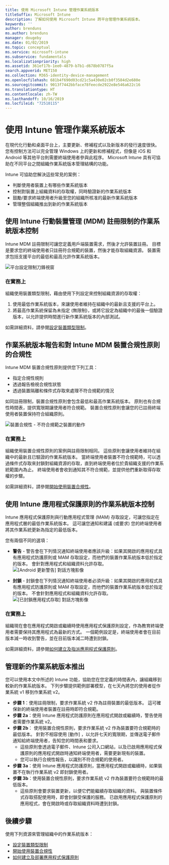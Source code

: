 ```yaml
---
title: 使用 Microsoft Intune 管理作業系統版本
titleSuffix: Microsoft Intune
description: 了解如何使用 Microsoft Intune 跨平台管理作業系統版本。
keywords: ''
author: brenduns
ms.author: brenduns
manager: dougeby
ms.date: 01/02/2019
ms.topic: conceptual
ms.service: microsoft-intune
ms.subservice: fundamentals
ms.localizationpriority: high
ms.assetid: 361ef17b-1ee0-4879-b7b1-d678b0787f5a
search.appverid: MET150
ms.collection: M365-identity-device-management
ms.openlocfilehash: 681b4f690d03cd21c5a430e02cb0f3584d2e680e
ms.sourcegitcommit: 9013f7442bbface78feecde2922e8e546a622c16
ms.translationtype: HT
ms.contentlocale: zh-TW
ms.lasthandoff: 10/16/2019
ms.locfileid: "72510115"
---
```

# <a name="manage-operating-system-versions-with-intune"></a>使用 Intune 管理作業系統版本
在現代化行動和桌面平台上，主要更新、修補程式以及新版本的發行速度很快。 您有控制方法可以完全管理 Windows 上的更新和修補程式，但像是 iOS 和 Android 等其他平台則需要終端使用者參與此程序。  Microsoft Intune 具有可協助在不同平台之間組織作業系統版本管理結構的功能。

Intune 可協助您解決這些常見的案例： 
- 判斷使用者裝置上有哪些作業系統版本
- 控制對裝置上組織資料的存取權，同時驗證新的作業系統版本
- 鼓勵/要求終端使用者升級至您的組織所核准的最新作業系統版本
- 管理整個組織推出到新的作業系統版本
  
## <a name="operating-system-version-control-using-intune-mobile-device-management-mdm-enrollment-restrictions"></a>使用 Intune 行動裝置管理 (MDM) 註冊限制的作業系統版本控制
Intune MDM 註冊限制可讓您定義用戶端裝置需求，然後才允許裝置註冊。 目標是要求您的終端使用者只註冊符合規範的裝置，然後才能存取組織資源。 裝置需求包括支援平台的最低和最高允許作業系統版本。

![平台設定限制刀鋒視窗](./media/manage-os-versions/os-version-platform-configurations.png)

### <a name="in-practice"></a>在實務上

組織使用裝置類型限制，藉由使用下列設定來控制組織資源的存取權：

1. 使用最低作業系統版本，來讓使用者維持在組織中的最新且支援的平台上。
2. 將最高作業系統保留為未指定 (無限制)，或將它設定為組織中的最後一個驗證版本，以允許提供時間進行新作業系統版本的內部測試。

如需詳細資料，請參閱[設定裝置類型限制](../enrollment/enrollment-restrictions-set.md#create-a-device-type-restriction)。

## <a name="operating-system-version-reporting-and-compliance-with-intune-mdm-device-compliance-policies"></a>作業系統版本報告和對 Intune MDM 裝置合規性原則的合規性

Intune MDM 裝置合規性原則提供您下列工具：

- 指定合規性規則
- 透過報告檢視合規性狀態
- 透過裝置隔離和條件式存取來處理不符合規範的情況

如同註冊限制，裝置合規性原則會包含最低和最高作業系統版本。 原則也有合規性時間表，提供寬限期讓使用者符合規範。 裝置合規性原則會讓您的已註冊終端使用者裝置保持符合組織原則。

![裝置合規性 - 不符合規範之裝置的動作](./media/manage-os-versions/os-version-actions-noncompliance.png)

### <a name="in-practice"></a>在實務上
組織使用裝置合規性原則的案例與註冊限制相同。 這些原則會讓使用者維持在組織中的最新且已驗證的作業系統版本。 當終端使用者裝置不符合規範時，可以透過條件式存取來封鎖對組織資源的存取，直到終端使用者位於貴組織支援的作業系統範圍內為止。 終端使用者會收到通知其不符合規範，並提供他們重新取得存取權的步驟。   

如需詳細資料，請參閱[開始使用裝置合規性](../protect/device-compliance-get-started.md)。
 
## <a name="operating-system-version-controls-using-intune-app-protection-policies"></a>使用 Intune 應用程式保護原則的作業系統版本控制    
Intune 應用程式保護原則與行動應用程式管理 (MAM) 存取設定，可讓您指定在應用程式層的最低作業系統版本。 這可讓您通知和建議 (或要求) 您的終端使用者將其作業系統更新為指定的最低版本。
 
您有兩個不同的選項： 
- **警告** - 警告會在下列情況通知終端使用者應該升級：如果其開啟的應用程式具有應用程式防護原則或 MAM 存取設定，而他們的裝置作業系統版本低於指定的版本。 會針對應用程式和組織資料允許存取。
  ![[Android 更新警告] 對話方塊影像](./media/manage-os-versions/os-version-update-warning.png) 

- **封鎖** - 封鎖會在下列情況通知終端使用者必須升級：如果其開啟的應用程式具有應用程式防護原則或 MAM 存取設定，而他們的裝置作業系統版本低於指定的版本。 不會針對應用程式和組織資料允許存取。
  ![[已封鎖應用程式存取] 對話方塊影像](./media/manage-os-versions/os-version-access-blocked.png)

### <a name="in-practice"></a>在實務上
組織現在會在應用程式開啟或繼續時使用應用程式保護原則設定，作為教育終端使用者需要保持其應用程式為最新的方式。 一個範例設定是，終端使用者會在目前版本減一時收到警告，並在目前版本減二時遭到封鎖。
 
如需詳細資料，請參閱[如何建立及指派應用程式保護原則](../apps/app-protection-policies.md)。

## <a name="managing-a-new-operating-system-version-rollout"></a>管理新的作業系統版本推出
您可以使用本文中所述的 Intune 功能，協助您在您定義的時間表內，讓組織移到較新的作業系統版本。 下列步驟提供範例部署模型，在七天內將您的使用者從作業系統 v1 移到作業系統 v2。
- **步驟 1**：使用註冊限制，要求作業系統 v2 作為註冊裝置的最低版本。 這可確保新的終端使用者裝置在註冊時即符合規範。
- **步驟 2a**：使用 Intune 應用程式防護原則在應用程式開啟或繼續時，警告使用者需要作業系統 v2。
- **步驟 2b**： 使用裝置合規性原則，要求作業系統 v2 作為裝置要符合規範時的最低版本。 針對不相容使用 [動作]  ，以允許七天的寬限期，並傳送電子郵件通知給終端使用者，告知您的時間表和要求。
  - 這些原則會透過電子郵件、Intune 公司入口網站，以及已啟用應用程式保護原則的應用程式開啟時通知終端使用者，需要更新現有的裝置。
  - 您可以執行合規性報告，以識別不符合規範的使用者。 
- **步驟 3a**：使用 Intune 應用程式防護原則，當應用程式開啟或繼續時，如果裝置不在執行作業系統 v2 即封鎖使用者。
- **步驟 3b**：使用裝置合規性原則，要求作業系統 v2 作為裝置要符合規範時的最低版本。
  - 這些原則會要求裝置更新，以便它們能繼續存取組織的資料。 與裝置條件式存取搭配使用時，即會封鎖受保護的服務。 已啟用應用程式保護原則的應用程式，會在開啟時或存取組織資料時遭到封鎖。

## <a name="next-steps"></a>後續步驟

使用下列資源來管理組織中的作業系統版本：

- [設定裝置類型限制](../enrollment/enrollment-restrictions-set.md#create-a-device-type-restriction)
- [開始使用裝置合規性](../protect/device-compliance-get-started.md)
- [如何建立及部署應用程式保護原則](../apps/app-protection-policies.md)
